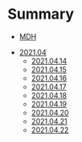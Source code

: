 # Summary

* [MDH](./index.md)

<!-- * [Awesome](./awesome/toc.md) -->

<!-- * [2021年](./2021.md) -->
* [2021.04](2021/04/toc.md)
  * [2021.04.14](./2021/04/14.md)
  * [2021.04.15](./2021/04/15.md)
  * [2021.04.16](./2021/04/16.md)
  * [2021.04.17](./2021/04/17.md)
  * [2021.04.18](./2021/04/18.md)
  * [2021.04.19](./2021/04/19.md)
  * [2021.04.20](./2021/04/20.md)
  * [2021.04.21](./2021/04/21.md)
  * [2021.04.22](./2021/04/22.md)
